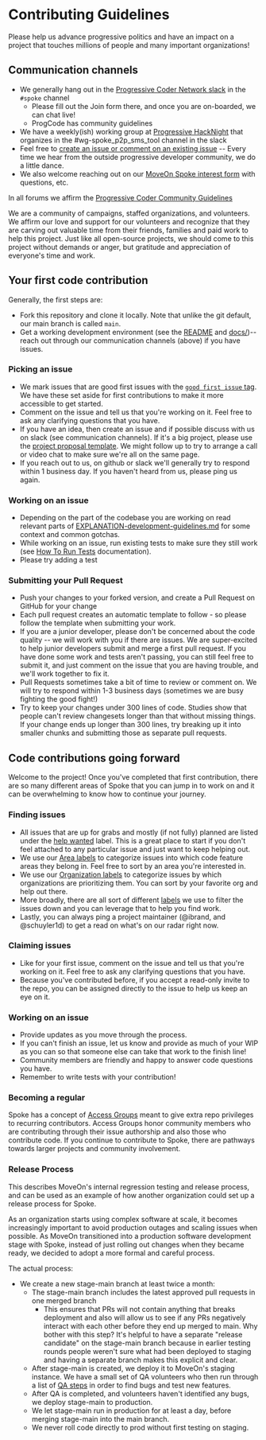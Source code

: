 # Contributing Guidelines

Please help us advance progressive politics and have an impact on a project that touches millions of people and
many important organizations!

## Communication channels

- We generally hang out in the [Progressive Coder Network slack](https://www.progcode.org/) in the `#spoke` channel
  - Please fill out the Join form there, and once you are on-boarded, we can chat live!
  - ProgCode has community guidelines
- We have a weekly(ish) working group at [Progressive HackNight](https://progressivehacknight.org) that organizes in the #wg-spoke_p2p_sms_tool channel in the slack
- Feel free to [create an issue or comment on an existing issue](https://github.com/MoveOnOrg/Spoke/issues) -- Every time we hear from the outside progressive developer community, we do a little dance.
- We also welcome reaching out on our [MoveOn Spoke interest form](https://act.moveon.org/survey/spoke-project/) with questions, etc.

In all forums we affirm the [Progressive Coder Community Guidelines](https://docs.google.com/document/d/1coMHvuGf6x6Qn_73SEhOXi_QaoRBM__3Zj6_5TyrmWs/edit#heading=h.ab96v3qhdgk9)

We are a community of campaigns, staffed organizations, and
volunteers. We affirm our love and support for our volunteers and
recognize that they are carving out valuable time from their friends,
families and paid work to help this project. Just like all open-source
projects, we should come to this project without demands or anger, but
gratitude and appreciation of everyone's time and work.

## Your first code contribution

Generally, the first steps are:

- Fork this repository and clone it locally. Note that unlike the git default, our main branch is called `main`.
- Get a working development environment (see the [README](https://github.com/MoveOnOrg/Spoke/#spoke) and [docs/](https://github.com/MoveOnOrg/Spoke/tree/main/docs))-- reach out through our communication channels (above) if you have issues.

### Picking an issue

- We mark issues that are good first issues with the [`good first issue` tag](https://github.com/MoveOnOrg/Spoke/issues?q=is%3Aissue+is%3Aopen+label%3A%22good+first+issue%22). We have these set aside for first contributions to make it more accessible to get started.
- Comment on the issue and tell us that you're working on it. Feel free to ask any clarifying questions that you have.
- If you have an idea, then create an issue and if possible discuss with us on slack (see communication channels). If it's a big project, please use the [project proposal template](https://github.com/MoveOnOrg/Spoke/issues/new?assignees=&labels=idea+%28underspec%27d%29&template=architecture-proposal.md&title=RFC%3A+%3Cyour-proposal-title%3E). We might follow up to try to arrange a call or video chat to make sure we're all on the same page.
- If you reach out to us, on github or slack we'll generally try to respond within 1 business day. If you haven't heard from us, please ping us again.

### Working on an issue

- Depending on the part of the codebase you are working on read relevant parts of [EXPLANATION-development-guidelines.md](./docs/EXPLANATION-development-guidelines.md) for some context and common gotchas.
- While working on an issue, run existing tests to make sure they still work (see [How To Run Tests](https://github.com/MoveOnOrg/Spoke/blob/main/docs/HOWTO-run_tests.md) documentation).
- Please try adding a test

### Submitting your Pull Request

- Push your changes to your forked version, and create a Pull Request on GitHub for your change
- Each pull request creates an automatic template to follow - so please follow the template when submitting your work.
- If you are a junior developer, please don't be concerned about the code quality -- we will work with you if there are issues. We are super-excited to help junior developers submit and merge a first pull request. If you have done some work and tests aren't passing, you can still feel free to submit it, and just comment on the issue that you are having trouble, and we'll work together to fix it.
- Pull Requests sometimes take a bit of time to review or comment on. We will try to respond within 1-3 business days (sometimes we are busy fighting the good fight!)
- Try to keep your changes under 300 lines of code. Studies show that people can't review changesets longer than that without missing things. If your change ends up longer than 300 lines, try breaking up it into smaller chunks and submitting those as separate pull requests.

## Code contributions going forward
Welcome to the project! Once you've completed that first contribution, there are so many different areas of Spoke that you can jump in to work on and it can be  overwhelming to know how to continue your journey.

### Finding issues
- All issues that are up for grabs and mostly (if not fully) planned are listed under the [help wanted](https://github.com/MoveOnOrg/Spoke/issues?q=is%3Aopen+is%3Aissue+label%3A%22help+wanted%22) label. This is a great place to start if you don't feel attached to any particular issue and just want to keep helping out.
- We use our [Area labels](TODO) to categorize issues into which code feature areas they belong in. Feel free to sort by an area you're interested in.
- We use our [Organization labels](TODO) to categorize issues by which organizations are prioritizing them. You can sort by your favorite org and help out there.
- More broadly, there are all sort of different [labels](https://github.com/MoveOnOrg/Spoke/labels) we use to filter the issues down and you can leverage that to help you find work.
- Lastly, you can always ping a project maintainer (@ibrand, and @schuyler1d) to get a read on what's on our radar right now.

### Claiming issues
- Like for your first issue, comment on the issue and tell us that you're working on it. Feel free to ask any clarifying questions that you have.
- Because you've contributed before, if you accept a read-only invite to the repo, you can be assigned directly to the issue to help us keep an eye on it.

### Working on an issue
- Provide updates as you move through the process.
- If you can't finish an issue, let us know and provide as much of your WIP as you can so that someone else can take that work to the finish line!
- Community members are friendly and happy to answer code questions you have.
- Remember to write tests with your contribution!

### Becoming a regular
Spoke has a concept of [Access Groups](https://github.com/MoveOnOrg/Spoke/wiki/Spoke-Access-Groups) meant to give extra repo privileges to recurring contributors. Access Groups honor community members who are contributing through their issue authorship and also those who contribute code. If you continue to contribute to Spoke, there are pathways towards larger projects and community involvement.

### Release Process

This describes MoveOn's internal regression testing and release process, and can be used as an example of how another organization could set up a release process for Spoke.

As an organization starts using complex software at scale, it becomes increasingly important to avoid production outages and scaling issues when possible. As MoveOn transitioned into a production software development stage with Spoke, instead of just rolling out changes when they became ready, we decided to adopt a more formal and careful process.

The actual process:

- We create a new stage-main branch at least twice a month:
  - The stage-main branch includes the latest approved pull requests in one merged branch
    - This ensures that PRs will not contain anything that breaks deployment and also will allow us to see if any PRs negatively interact with each other before they end up merged to main. Why bother with this step? It's helpful to have a separate "release candidate" on the stage-main branch because in earlier testing rounds people weren't sure what had been deployed to staging and having a separate branch makes this explicit and clear.
  - After stage-main is created, we deploy it to MoveOn's staging instance. We have a small set of QA volunteers who then run through a list of [QA steps](https://github.com/MoveOnOrg/Spoke/blob/main/docs/HOWTO_QA_GUIDE.md) in order to find bugs and test new features.
  - After QA is completed, and volunteers haven't identified any bugs, we deploy stage-main to production.
  - We let stage-main run in production for at least a day, before merging stage-main into the main branch.
  - We never roll code directly to prod without first testing on staging.
